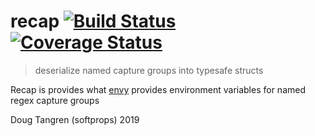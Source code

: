 # recap [![Build Status](https://travis-ci.org/softprops/recap.svg?branch=master)](https://travis-ci.org/softprops/recap) [![Coverage Status](https://coveralls.io/repos/github/softprops/recap/badge.svg)](https://coveralls.io/github/softprops/recap)

> deserialize named capture groups into typesafe structs

Recap is provides what [envy](https://crates.io/crates/envy) provides environment variables for named regex capture groups


Doug Tangren (softprops) 2019